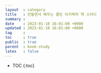 ```yaml
---
layout  : category
title   : 만들면서 배우는 클린 아키텍처 책 스터디
summary : 
date    : 2023-01-10 16:01:00 +0900
updated : 2023-01-10 16:01:00 +0900
tag     : 
toc     : true
public  : true
parent  : book-study
latex   : false
---
```

* TOC
{:toc}
